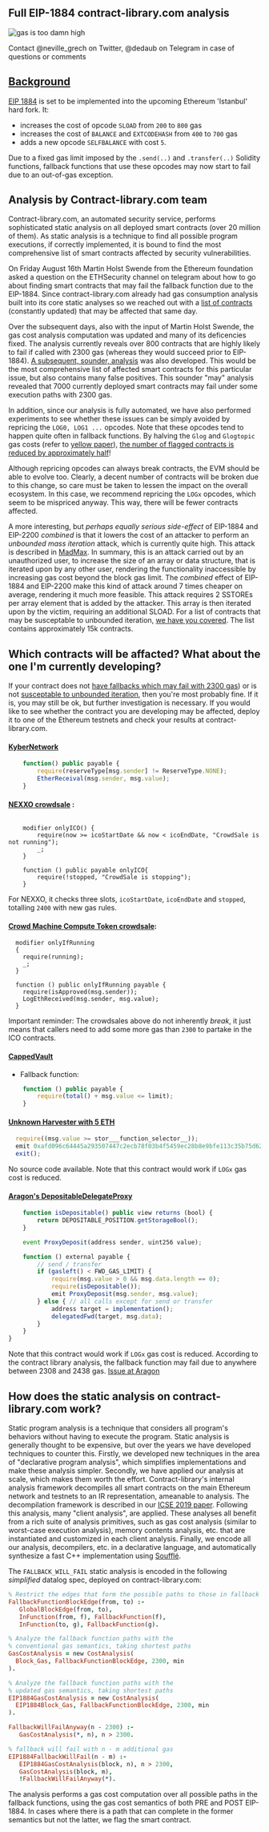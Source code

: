 ## Full EIP-1884 contract-library.com analysis

![gas is too damn high](https://opimedia.azureedge.net/-/media/Images/MEN/Editorial/Blogs/Ask-Our-Experts/Why-Is-Gas-Suddenly-So-Expensive/gas-prices1.gif?la=en&hash=78FE781F98614F6BC2135F56B4C5D85165DD32E5 "gas is too damn high :)")

Contact @neville_grech on Twitter, @dedaub on Telegram in case of questions or comments

## [Background](https://github.com/holiman/eip-1884-security/blob/master/README.md#background)

[EIP 1884](https://eips.ethereum.org/EIPS/eip-1884) is set to be implemented into the upcoming Ethereum 'Istanbul' hard fork. It:

- increases the cost of opcode `SLOAD` from `200` to `800` gas
- increases the cost of `BALANCE` and `EXTCODEHASH` from `400` to `700` gas
- adds a new opcode `SELFBALANCE` with cost `5`.

Due to a fixed gas limit imposed by the `.send(..)` and `.transfer(..)` Solidity functions, fallback functions that
use these opcodes may now start to fail due to an out-of-gas exception.

## Analysis by Contract-library.com team
Contract-library.com, an automated security service, performs sophisticated static analysis on all deployed smart contracts (over 20 million of them). As static analysis is a technique to find all possible program executions, if correctly implemented, it is bound to find the most comprehensive list of smart contracts affected by security vulnerabilities.

On Friday August 16th Martin Holst Swende from the Ethereum foundation asked a question on the ETHSecurity channel on telegram about how to go about finding smart contracts that may fail the fallback function due to the EIP-1884. Since contract-library.com already had gas consumption analysis built into its core static analyses so we reached out with a [list of contracts](https://contract-library.com/?w=FALLBACK_WILL_FAIL) (constantly updated) that may be affected that same day.


Over the subsequent days, also with the input of Martin Holst Swende, the gas cost analysis computation was updated and many of its deficencies fixed. The analysis currently reveals over 800 contracts that are highly likely to fail if called with 2300 gas (whereas they would succeed prior to EIP-1884). [A subsequent, sounder, analysis](https://contract-library.com/?w=FALLBACK_MAY_FAIL) was also developed. This would be the most comprehensive list of affected smart contracts for this particular issue, but also contains many false positives. This sounder "may" analysis revealed that 7000 currently deployed smart contracts may fail under some execution paths with 2300 gas.

In addition, since our analysis is fully automated, we have also performed experiments to see whether these issues can be simply avoided by repricing the `LOG0, LOG1 ...` opcodes. Note that these opcodes tend to happen quite often in fallback functions. By halving the `Glog` and `Glogtopic` gas costs (refer to [yellow paper](https://ethereum.github.io/yellowpaper/paper.pdf)), [the number of flagged contracts is reduced by approximately half](https://contract-library.com/?w=FALLBACK_WILL_FAIL%20(cheap%20LOG))!

Although repricing opcodes can always break contracts, the EVM should be able to evolve too. Clearly, a decent number of
contracts will be broken due to this change, so care must be taken to lessen the impact on the overall ecosystem.
In this case, we recommend repricing the `LOGx` opcodes, which seem to be mispriced anyway. This way, there will be
fewer contracts affected.

A more interesting, but *perhaps equally serious side-effect* of EIP-1884 and EIP-2200 *combined* is that it lowers the cost of an attacker to perform an *unbounded mass iteration* attack, which is currently quite high. This attack is described in [MadMax](https://www.nevillegrech.com/assets/pdf/madmax-oopsla18.pdf). In summary, this is an attack carried out by an unauthorized user, to increase the size of an array or data structure, that is iterated upon by any other user, rendering the functionality inaccessible by increasing gas cost beyond the block gas limit. The *combined* effect of EIP-1884 and EIP-2200 make this kind of attack around 7 times cheaper on average, rendering it much more feasible. This attack requires 2 SSTOREs per array element that is added by the attacker. This array is then iterated upon by the victim, requiring an additional SLOAD. For a list of contracts that may be susceptable to unbounded iteration, [we have you covered](https://contract-library.com/?w=DoS%20(Unbounded%20Operation)). The list contains approximately 15k contracts.

## Which contracts will be affacted? What about the one I'm currently developing?
If your contract does not [have fallbacks which may fail with 2300 gas](https://contract-library.com/?w=FALLBACK_MAY_FAIL)) or is not [susceptable to unbounded iteration](https://contract-library.com/?w=DoS%20(Unbounded%20Operation)), then you're most probably fine. If it is, you may still be ok, but further investigation is necessary. If you would like to see whether the contract you are developing may be affected, deploy it to one of the Ethereum testnets and check your results at contract-library.com.

#### [KyberNetwork](https://contract-library.com/contracts/Ethereum/0x9ae49c0d7f8f9ef4b864e004fe86ac8294e20950)
```js
    function() public payable {
        require(reserveType[msg.sender] != ReserveType.NONE);
        EtherReceival(msg.sender, msg.value);
    }
```
#### [NEXXO crowdsale](https://contract-library.com/contracts/Ethereum/0x2c7fa71e31c0c6bb9f21fc3c098ac2c53f8598cc) :

```

    modifier onlyICO() {
        require(now >= icoStartDate && now < icoEndDate, "CrowdSale is not running");
        _;
    }

    function () public payable onlyICO{
        require(!stopped, "CrowdSale is stopping");
    }

```
For NEXXO, it checks three slots, `icoStartDate`, `icoEndDate` and `stopped`, totalling `2400` with new gas rules. 


#### [Crowd Machine Compute Token crowdsale](https://contract-library.com/contracts/Ethereum/0x5fe56cb82b3d88b6e37d3a9dba8f5b40b28dda7e):
```
  modifier onlyIfRunning
  {
    require(running);
    _;
  }

  function () public onlyIfRunning payable {
    require(isApproved(msg.sender));
    LogEthReceived(msg.sender, msg.value);
  }

```
Important reminder: The crowdsales above do not inherently _break_, it just means that callers need to add some more gas than `2300` to partake in the ICO contracts. 


#### [CappedVault](https://contract-library.com/contracts/Ethereum/0x91b9d2835ad914bc1dcfe09bd1816febd04fd689)
- Fallback function:
```js
    function () public payable {
        require(total() + msg.value <= limit);
    }
```
#### [Unknown Harvester with 5 ETH](https://contract-library.com/contracts/Ethereum/0x1347bb1cef4bf0db92294c1b52a22f190eaa04ac)
```js
  require((msg.value >= stor___function_selector__));
  emit 0xafd096c64445a293507447c2ecb78f03b4f5459ec28b8e9bfe113c35b75d624a(address(msg.sender), msg.value, 0x447);
  exit();
```
No source code available. Note that this contract would work if `LOGx` gas cost is reduced.

#### [Aragon's DepositableDelegateProxy](https://contract-library.com/contracts/Ethereum/0x0a74d136fafed0f8d58ce4b7307283695ec7a0b6)
```js
    function isDepositable() public view returns (bool) {
        return DEPOSITABLE_POSITION.getStorageBool();
    }

    event ProxyDeposit(address sender, uint256 value);

    function () external payable {
        // send / transfer
        if (gasleft() < FWD_GAS_LIMIT) {
            require(msg.value > 0 && msg.data.length == 0);
            require(isDepositable());
            emit ProxyDeposit(msg.sender, msg.value);
        } else { // all calls except for send or transfer
            address target = implementation();
            delegatedFwd(target, msg.data);
        }
    }
}
```
Note that this contract would work if `LOGx` gas cost is reduced. According to the contract library analysis, the fallback function may fail due to anywhere between 2308 and 2438 gas. [Issue at Aragon](https://github.com/aragon/aragonOS/issues/549)

## How does the static analysis on contract-library.com work?

Static program analysis is a technique that considers all program's behaviors without having to execute the program. Static analysis is generally thought to be expensive, but over the years we have developed techniques to counter this. Firstly, we developed new techniques in the area of "declarative program analysis", which simplifies implementations and make these analysis simpler. Secondly, we have applied our analysis at scale, which makes them worth the effort. Contract-library's internal analysis framework decompiles all smart contracts on the main Ethereum network and testnets to an IR representation, ameanable to analysis. The decompilation framework is described in our [ICSE 2019 paper](https://www.nevillegrech.com/assets/pdf/gigahorse-icse.pdf). Following this analysis, many "client analysis", are applied. These analyses all benefit from a rich suite of analysis primitives, such as gas cost analysis (similar to worst-case execution analysis), memory contents analysis, etc. that are instantiated and customized in each client analysis. Finally, we encode all our analysis, decompilers, etc. in a declarative language, and automatically synthesize a fast C++ implementation using [Soufflé](https://souffle-lang.github.io/).

The `FALLBACK_WILL_FAIL` static analysis is encoded in the following *simplified* datalog spec, deployed on contract-library.com:

```prolog
% Restrict the edges that form the possible paths to those in fallback functions
FallbackFunctionBlockEdge(from, to) :-
   GlobalBlockEdge(from, to), 
   InFunction(from, f), FallbackFunction(f),
   InFunction(to, g), FallbackFunction(g).

% Analyze the fallback function paths with the
% conventional gas semantics, taking shortest paths
GasCostAnalysis = new CostAnalysis(
  Block_Gas, FallbackFunctionBlockEdge, 2300, min
).

% Analyze the fallback function paths with the
% updated gas semantics, taking shortest paths
EIP1884GasCostAnalysis = new CostAnalysis(
  EIP1884Block_Gas, FallbackFunctionBlockEdge, 2300, min
).

FallbackWillFailAnyway(n - 2300) :-
   GasCostAnalysis(*, n), n > 2300.

% fallback will fail with n - m additional gas
EIP1884FallbackWillFail(n - m) :-
   EIP1884GasCostAnalysis(block, n), n > 2300,
   GasCostAnalysis(block, m),
   !FallbackWillFailAnyway(*).
``` 

The analysis performs a gas cost computation over all possible paths in the fallback functions, using the gas cost semantics of both PRE and POST EIP-1884. In cases where there is a path that can complete in the former semantics but not the latter, we flag the smart contract.

